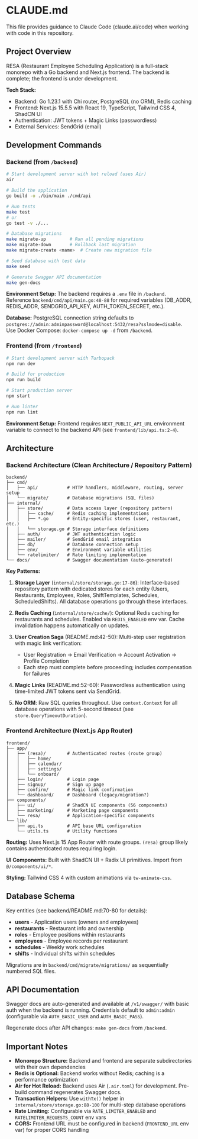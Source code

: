 # CLAUDE.md

This file provides guidance to Claude Code (claude.ai/code) when working with code in this repository.

## Project Overview

RESA (Restaurant Employee Scheduling Application) is a full-stack monorepo with a Go backend and Next.js frontend. The backend is complete; the frontend is under development.

**Tech Stack:**
- Backend: Go 1.23.1 with Chi router, PostgreSQL (no ORM), Redis caching
- Frontend: Next.js 15.5.5 with React 19, TypeScript, Tailwind CSS 4, ShadCN UI
- Authentication: JWT tokens + Magic Links (passwordless)
- External Services: SendGrid (email)

## Development Commands

### Backend (from `/backend`)

```bash
# Start development server with hot reload (uses Air)
air

# Build the application
go build -o ./bin/main ./cmd/api

# Run tests
make test
# or
go test -v ./...

# Database migrations
make migrate-up         # Run all pending migrations
make migrate-down       # Rollback last migration
make migrate-create <name>  # Create new migration file

# Seed database with test data
make seed

# Generate Swagger API documentation
make gen-docs
```

**Environment Setup:** The backend requires a `.env` file in `/backend`. Reference `backend/cmd/api/main.go:48-88` for required variables (DB_ADDR, REDIS_ADDR, SENDGRID_API_KEY, AUTH_TOKEN_SECRET, etc.).

**Database:** PostgreSQL connection string defaults to `postgres://admin:adminpassword@localhost:5432/resa?sslmode=disable`. Use Docker Compose: `docker-compose up -d` from `/backend`.

### Frontend (from `/frontend`)

```bash
# Start development server with Turbopack
npm run dev

# Build for production
npm run build

# Start production server
npm start

# Run linter
npm run lint
```

**Environment Setup:** Frontend requires `NEXT_PUBLIC_API_URL` environment variable to connect to the backend API (see `frontend/lib/api.ts:2-4`).

## Architecture

### Backend Architecture (Clean Architecture / Repository Pattern)

```
backend/
├── cmd/
│   ├── api/           # HTTP handlers, middleware, routing, server setup
│   └── migrate/       # Database migrations (SQL files)
├── internal/
│   ├── store/         # Data access layer (repository pattern)
│   │   ├── cache/     # Redis caching implementations
│   │   ├── *.go       # Entity-specific stores (user, restaurant, etc.)
│   │   └── storage.go # Storage interface definitions
│   ├── auth/          # JWT authentication logic
│   ├── mailer/        # SendGrid email integration
│   ├── db/            # Database connection setup
│   ├── env/           # Environment variable utilities
│   └── ratelimiter/   # Rate limiting implementation
└── docs/              # Swagger documentation (auto-generated)
```

**Key Patterns:**

1. **Storage Layer** (`internal/store/storage.go:17-86`): Interface-based repository pattern with dedicated stores for each entity (Users, Restaurants, Employees, Roles, ShiftTemplates, Schedules, ScheduledShifts). All database operations go through these interfaces.

2. **Redis Caching** (`internal/store/cache/`): Optional Redis caching for restaurants and schedules. Enabled via `REDIS_ENABLED` env var. Cache invalidation happens automatically on updates.

3. **User Creation Saga** (README.md:42-50): Multi-step user registration with magic link verification:
   - User Registration → Email Verification → Account Activation → Profile Completion
   - Each step must complete before proceeding; includes compensation for failures

4. **Magic Links** (README.md:52-60): Passwordless authentication using time-limited JWT tokens sent via SendGrid.

5. **No ORM**: Raw SQL queries throughout. Use `context.Context` for all database operations with 5-second timeout (see `store.QueryTimeoutDuration`).

### Frontend Architecture (Next.js App Router)

```
frontend/
├── app/
│   ├── (resa)/        # Authenticated routes (route group)
│   │   ├── home/
│   │   ├── calendar/
│   │   ├── settings/
│   │   └── onboard/
│   ├── login/         # Login page
│   ├── signup/        # Sign up page
│   ├── confirm/       # Magic link confirmation
│   └── dashboard/     # Dashboard (legacy/migration?)
├── components/
│   ├── ui/            # ShadCN UI components (56 components)
│   ├── marketing/     # Marketing page components
│   └── resa/          # Application-specific components
└── lib/
    ├── api.ts         # API base URL configuration
    └── utils.ts       # Utility functions
```

**Routing:** Uses Next.js 15 App Router with route groups. `(resa)` group likely contains authenticated routes requiring login.

**UI Components:** Built with ShadCN UI + Radix UI primitives. Import from `@/components/ui/*`.

**Styling:** Tailwind CSS 4 with custom animations via `tw-animate-css`.

## Database Schema

Key entities (see backend/README.md:70-80 for details):
- **users** - Application users (owners and employees)
- **restaurants** - Restaurant info and ownership
- **roles** - Employee positions within restaurants
- **employees** - Employee records per restaurant
- **schedules** - Weekly work schedules
- **shifts** - Individual shifts within schedules

Migrations are in `backend/cmd/migrate/migrations/` as sequentially numbered SQL files.

## API Documentation

Swagger docs are auto-generated and available at `/v1/swagger/` with basic auth when the backend is running. Credentials default to `admin:admin` (configurable via `AUTH_BASIC_USER` and `AUTH_BASIC_PASS`).

Regenerate docs after API changes: `make gen-docs` from `/backend`.

## Important Notes

- **Monorepo Structure:** Backend and frontend are separate subdirectories with their own dependencies
- **Redis is Optional:** Backend works without Redis; caching is a performance optimization
- **Air for Hot Reload:** Backend uses Air (`.air.toml`) for development. Pre-build command regenerates Swagger docs.
- **Transaction Helpers:** Use `withTx()` helper in `internal/store/storage.go:88-100` for multi-step database operations
- **Rate Limiting:** Configurable via `RATE_LIMITER_ENABLED` and `RATELIMITER_REQUESTS_COUNT` env vars
- **CORS:** Frontend URL must be configured in backend (`FRONTEND_URL` env var) for proper CORS handling

